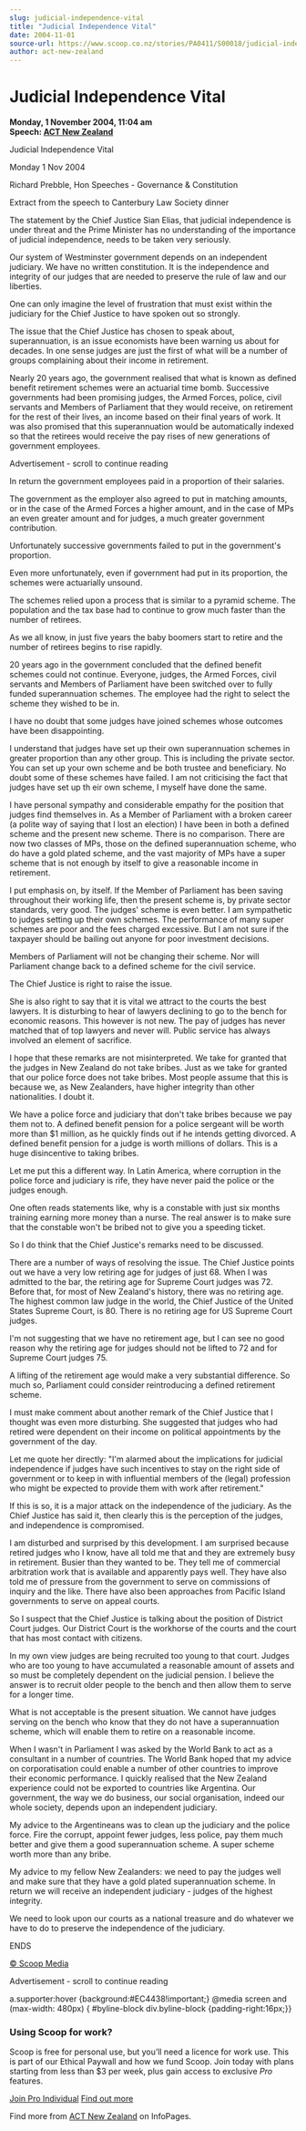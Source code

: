 ```yaml
---
slug: judicial-independence-vital
title: "Judicial Independence Vital"
date: 2004-11-01
source-url: https://www.scoop.co.nz/stories/PA0411/S00018/judicial-independence-vital.htm
author: act-new-zealand
---
```

Judicial Independence Vital
===========================

**Monday, 1 November 2004, 11:04 am**  
**Speech: [ACT New Zealand](https://info.scoop.co.nz/ACT_New_Zealand)**

Judicial Independence Vital

Monday 1 Nov 2004

Richard Prebble, Hon Speeches - Governance & Constitution

Extract from the speech to Canterbury Law Society dinner

The statement by the Chief Justice Sian Elias, that judicial independence is under threat and the Prime Minister has no understanding of the importance of judicial independence, needs to be taken very seriously.

Our system of Westminster government depends on an independent judiciary. We have no written constitution. It is the independence and integrity of our judges that are needed to preserve the rule of law and our liberties.

One can only imagine the level of frustration that must exist within the judiciary for the Chief Justice to have spoken out so strongly.

The issue that the Chief Justice has chosen to speak about, superannuation, is an issue economists have been warning us about for decades. In one sense judges are just the first of what will be a number of groups complaining about their income in retirement.

Nearly 20 years ago, the government realised that what is known as defined benefit retirement schemes were an actuarial time bomb. Successive governments had been promising judges, the Armed Forces, police, civil servants and Members of Parliament that they would receive, on retirement for the rest of their lives, an income based on their final years of work. It was also promised that this superannuation would be automatically indexed so that the retirees would receive the pay rises of new generations of government employees.

Advertisement - scroll to continue reading





In return the government employees paid in a proportion of their salaries.

The government as the employer also agreed to put in matching amounts, or in the case of the Armed Forces a higher amount, and in the case of MPs an even greater amount and for judges, a much greater government contribution.

Unfortunately successive governments failed to put in the government's proportion.

Even more unfortunately, even if government had put in its proportion, the schemes were actuarially unsound.

The schemes relied upon a process that is similar to a pyramid scheme. The population and the tax base had to continue to grow much faster than the number of retirees.

As we all know, in just five years the baby boomers start to retire and the number of retirees begins to rise rapidly.

20 years ago in the government concluded that the defined benefit schemes could not continue. Everyone, judges, the Armed Forces, civil servants and Members of Parliament have been switched over to fully funded superannuation schemes. The employee had the right to select the scheme they wished to be in.

I have no doubt that some judges have joined schemes whose outcomes have been disappointing.

I understand that judges have set up their own superannuation schemes in greater proportion than any other group. This is including the private sector. You can set up your own scheme and be both trustee and beneficiary. No doubt some of these schemes have failed. I am not criticising the fact that judges have set up th eir own scheme, I myself have done the same.

I have personal sympathy and considerable empathy for the position that judges find themselves in. As a Member of Parliament with a broken career (a polite way of saying that I lost an election) I have been in both a defined scheme and the present new scheme. There is no comparison. There are now two classes of MPs, those on the defined superannuation scheme, who do have a gold plated scheme, and the vast majority of MPs have a super scheme that is not enough by itself to give a reasonable income in retirement.

I put emphasis on, by itself. If the Member of Parliament has been saving throughout their working life, then the present scheme is, by private sector standards, very good. The judges' scheme is even better. I am sympathetic to judges setting up their own schemes. The performance of many super schemes are poor and the fees charged excessive. But I am not sure if the taxpayer should be bailing out anyone for poor investment decisions.

Members of Parliament will not be changing their scheme. Nor will Parliament change back to a defined scheme for the civil service.

The Chief Justice is right to raise the issue.

She is also right to say that it is vital we attract to the courts the best lawyers. It is disturbing to hear of lawyers declining to go to the bench for economic reasons. This however is not new. The pay of judges has never matched that of top lawyers and never will. Public service has always involved an element of sacrifice.

I hope that these remarks are not misinterpreted. We take for granted that the judges in New Zealand do not take bribes. Just as we take for granted that our police force does not take bribes. Most people assume that this is because we, as New Zealanders, have higher integrity than other nationalities. I doubt it.

We have a police force and judiciary that don't take bribes because we pay them not to. A defined benefit pension for a police sergeant will be worth more than $1 million, as he quickly finds out if he intends getting divorced. A defined benefit pension for a judge is worth millions of dollars. This is a huge disincentive to taking bribes.

Let me put this a different way. In Latin America, where corruption in the police force and judiciary is rife, they have never paid the police or the judges enough.

One often reads statements like, why is a constable with just six months training earning more money than a nurse. The real answer is to make sure that the constable won't be bribed not to give you a speeding ticket.

So I do think that the Chief Justice's remarks need to be discussed.

There are a number of ways of resolving the issue. The Chief Justice points out we have a very low retiring age for judges of just 68. When I was admitted to the bar, the retiring age for Supreme Court judges was 72. Before that, for most of New Zealand's history, there was no retiring age. The highest common law judge in the world, the Chief Justice of the United States Supreme Court, is 80. There is no retiring age for US Supreme Court judges.

I'm not suggesting that we have no retirement age, but I can see no good reason why the retiring age for judges should not be lifted to 72 and for Supreme Court judges 75.

A lifting of the retirement age would make a very substantial difference. So much so, Parliament could consider reintroducing a defined retirement scheme.

I must make comment about another remark of the Chief Justice that I thought was even more disturbing. She suggested that judges who had retired were dependent on their income on political appointments by the government of the day.

Let me quote her directly: \"I'm alarmed about the implications for judicial independence if judges have such incentives to stay on the right side of government or to keep in with influential members of the (legal) profession who might be expected to provide them with work after retirement."

If this is so, it is a major attack on the independence of the judiciary. As the Chief Justice has said it, then clearly this is the perception of the judges, and independence is compromised.

I am disturbed and surprised by this development. I am surprised because retired judges who I know, have all told me that and they are extremely busy in retirement. Busier than they wanted to be. They tell me of commercial arbitration work that is available and apparently pays well. They have also told me of pressure from the government to serve on commissions of inquiry and the like. There have also been approaches from Pacific Island governments to serve on appeal courts.

So I suspect that the Chief Justice is talking about the position of District Court judges. Our District Court is the workhorse of the courts and the court that has most contact with citizens.

In my own view judges are being recruited too young to that court. Judges who are too young to have accumulated a reasonable amount of assets and so must be completely dependent on the judicial pension. I believe the answer is to recruit older people to the bench and then allow them to serve for a longer time.

What is not acceptable is the present situation. We cannot have judges serving on the bench who know that they do not have a superannuation scheme, which will enable them to retire on a reasonable income.

When I wasn't in Parliament I was asked by the World Bank to act as a consultant in a number of countries. The World Bank hoped that my advice on corporatisation could enable a number of other countries to improve their economic performance. I quickly realised that the New Zealand experience could not be exported to countries like Argentina. Our government, the way we do business, our social organisation, indeed our whole society, depends upon an independent judiciary.

My advice to the Argentineans was to clean up the judiciary and the police force. Fire the corrupt, appoint fewer judges, less police, pay them much better and give them a good superannuation scheme. A super scheme worth more than any bribe.

My advice to my fellow New Zealanders: we need to pay the judges well and make sure that they have a gold plated superannuation scheme. In return we will receive an independent judiciary - judges of the highest integrity.

We need to look upon our courts as a national treasure and do whatever we have to do to preserve the independence of the judiciary.

ENDS

  

[© Scoop Media](http://www.scoop.co.nz/about/terms.html)  

Advertisement - scroll to continue reading



a.supporter:hover {background:#EC4438!important;} @media screen and (max-width: 480px) { #byline-block div.byline-block {padding-right:16px;}}

### Using Scoop for work?

Scoop is free for personal use, but you’ll need a licence for work use. This is part of our Ethical Paywall and how we fund Scoop. Join today with plans starting from less than $3 per week, plus gain access to exclusive _Pro_ features.  
  
[Join Pro Individual](https://pro.scoop.co.nz/Individual/?from=ProIn24) [Find out more](https://pro.scoop.co.nz/using-scoop-for-work/?from=ProIn24)

Find more from [ACT New Zealand](https://info.scoop.co.nz/ACT_New_Zealand) on InfoPages.